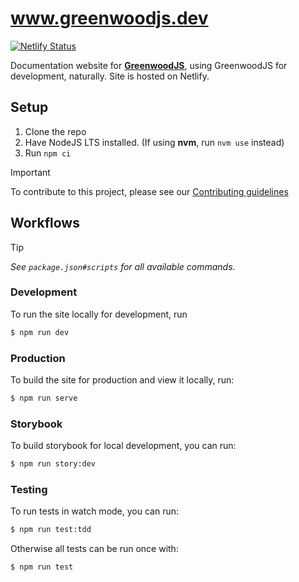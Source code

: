 # www.greenwoodjs.dev

[![Netlify Status](https://api.netlify.com/api/v1/badges/c7837ab5-866a-4bdf-b538-5adbd17d2a20/deploy-status)](https://app.netlify.com/sites/super-tapioca-5987ce/deploys)

Documentation website for [**GreenwoodJS**](https://www.greenwoodjs.dev/), using GreenwoodJS for development, naturally. Site is hosted on Netlify.

## Setup

1. Clone the repo
1. Have NodeJS LTS installed. (If using **nvm**, run `nvm use` instead)
1. Run `npm ci`

> [!IMPORTANT]
> To contribute to this project, please see our [Contributing guidelines](./CONTRIBUTING.md)

## Workflows

> [!TIP]  
> _See `package.json#scripts` for all available commands._

### Development

To run the site locally for development, run

```sh
$ npm run dev
```

### Production

To build the site for production and view it locally, run:

```sh
$ npm run serve
```

### Storybook

To build storybook for local development, you can run:

```sh
$ npm run story:dev
```

### Testing

To run tests in watch mode, you can run:

```sh
$ npm run test:tdd
```

Otherwise all tests can be run once with:

```sh
$ npm run test
```
